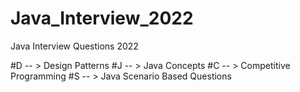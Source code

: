 # Java_Interview_2022
Java Interview Questions 2022


#D -- > Design Patterns 
#J -- > Java Concepts
#C -- > Competitive Programming
#S -- > Java Scenario Based Questions

